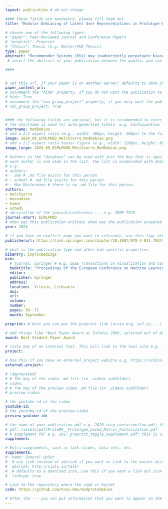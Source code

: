 ```yaml
---
layout: publication # do not change

#### these fields are mandatory. please fill them out
title: "Modular Debiasing of Latent User Representations in Prototype-based Recommender Systems" # title of your publication 

# choose one of the following types:
# "paper": Peer-Reviewed Journal and Conference Papers
# "preprint": Preprint
# "thesis": Thesis (e.g. Master/PhD Thesis)
type: paper
abstract: "Recommender Systems (RSs) may inadvertently perpetuate biases based on protected attributes like gender, religion, or ethnicity. Left unaddressed, these biases can lead to unfair system behavior and privacy concerns. Interpretable RS models provide a promising avenue for understanding and mitigating such biases. In this work, we propose a novel approach to debias interpretable RS models by introducing user-specific scaling weights to the interpretable user representations of prototype-based RSs. This reduces the influence of the protected attributes on the RS’s prediction while preserving recommendation utility. By decoupling the scaling weights from the original representations, users can control the degree of invariance of recommendations to their protected characteristics. Moreover, by defining distinct sets of weights for each attribute, the user can further specify which attributes the recommendations should be agnostic to. We apply our method to ProtoMF, a state-of-the-art prototype-based RS model that models users by their similarities to prototypes. We employ two debiasing strategies to learn the scaling weights and conduct experiments on ML-1M and LFM2B-DB datasets aiming at making the user representations agnostic to age and gender. The results show that our approach effectively reduces the influence of the protected attributes on the representations on both datasets, showcasing flexibility in bias mitigation, while only marginally affecting recommendation quality. Finally, we assess the effects of the debiasing weights and provide qualitative evidence, particularly focusing on movie recommendations, of genre patterns identified by ProtoMF that correlate with specific genders."
 # insert the abstract of your publication between the quotes; you can use html e.g. to make links (<a></a>) or generate bold (<b></b>) etc. text 

####


# set this url, if your paper is on another server; defaults to data.jku-vds-lab.at
paper_content_url:
# uncomment the "hide" property, if you do not want the publication to be displayed on the website (usually you don't need this)
# hide: True
# uncomment the "non_group_project" property, if you only want the publication to be displayed on your personal page (i.e. publications where you contributed, but does not have anything to do with the Vis Group e.g. Master Thesis,...)
# non_group_project: True


#### the following fields are optional, but it is recommended to enter as much information as possible
# The shortname is used for auto-generated titels. e.g. ConfusionFlow
shortname: ModDebias
# add a 2:1 aspect ratio (e.g., width: 400px, height: 200px) to the folder /assets/images/papers/ e.g. 2020_tvcg_confusionflow.png
image: 2024_09_ECMLPKDD_Melchiorre_ModDebias.png
# add a 2:1 aspect ratio teaser figure (e.g., width: 1200px, height: 600px) to the folder /assets/images/papers/ e.g. 2020_tvcg_confusionflow_teaser.png
image_large: 2024_09_ECMLPKDD_Melchiorre_ModDebias.png

# Authors in the "database" can be used with just the key that is specified in the corresponding .md file (usually it is the lastname in lower case e.g. doe). Authors that do not have an individual page here should be stated with their full name (e.g. John Doe)
# each author is one item in the list. the list is enumerated with dashes ("-")
# e.g:
# authors:
# - doe # .md file exists for this person
# - schedl # .md file exists for this person
# - Max Mustermann # there is no .md file for this person.
authors:
- melchiorre
- masoudian
- kumar 
- schedl
# abreviation of the journal/conference ... e.g. IEEE TVCG
journal-short: ECMLPKDD
# when was this publication written/ when was the publication accepted (e.g. 2020)
year: 2024

# if you have an explicit page you want to reference, use this tag; otherwise it will be generated from your doi
publisherurl: https://link.springer.com/chapter/10.1007/978-3-031-70341-6_4  # add link to publisher page of your publication

# what is the publication type and other bib specific properties
bibentry: inproceedings
bib:
  # journal: Springer # e.g. IEEE Transactions on Visualization and Computer Graphics (to appear)
  booktitle: "Proceedings of the European Conference on Machine Learning and Principles and Practice of Knowledge Discovery in Databases (ECML PKDD 2024)"
  editor: 
  publisher: Springer
  address:  
  location:  Vilnius, Lithuania
  doi:	
  url: 
  volume: 
  number: 
  pages: 56--72
  month: September

preprint: # here you can put the preprint link (arxiv.org, osf.io,...) e.g. https://arxiv.org/abs/1910.00969

# Add things like "Best Paper Award at InfoVis 2099, selected out of 4000 submissions"
award: Best Student Paper Award

# state key of an internal tool. This will link to the tool site e.g. lineup (usually not needed)
project: 

# Use this if you have an external project website e.g. https://ordino.caleydoapp.org/
external-project: 

# (deprecated)
# # The key of the video .md file (in _videos subfolder)
# video: 
# # The key of the preview video .md file (in _videos subfolder)
# preview-video:

# the youtube-id of the video
youtube-id:
# the youtube-id of the preview-video
preview-youtube-id: 

# the name of your publication pdf e.g. 2020_tvcg_confusionflow.pdf; this is usually uploaded to the caleydo aws server
# pdf: /assets/pdf/ProtoMF__Prototype_based_Matrix_Factorization.pdf
# A supplement PDF e.g. 2017_preprint_taggle_supplement.pdf; this is usually uploaded to the caleydo aws server
supplement: 

# Extra supplements, such as talk slides, data sets, etc.
supplements:
#- name: General UpSet
#  # use link instead of abslink if you want to link to the master directory
#  abslink: http://vials.io/talk/
#  # defaults to a download icon, use this if you want a link-out icon
#  linksym: true

# Link to the repository where the code is hostet
code: https://github.com/hcai-mms/modprotodebias

# After the --- you can put information that you want to appear on the website using markdown formatting or HTML. A good example are acknowledgements, extra references, an erratum, etc.
---
```

